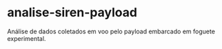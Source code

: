 # analise-siren-payload
Análise de dados coletados em voo pelo payload embarcado em foguete experimental.
